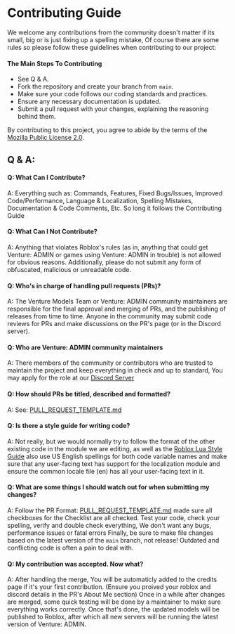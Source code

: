 # Contributing Guide

We welcome any contributions from the community doesn't matter if its small, big or is just fixing up a spelling mistake, Of course there are some rules so please follow these guidelines when contributing to our project:

#### The Main Steps To Contributing
- See Q & A.
- Fork the repository and create your branch from `main`.
- Make sure your code follows our coding standards and practices.
- Ensure any necessary documentation is updated.
- Submit a pull request with your changes, explaining the reasoning behind them.

By contributing to this project, you agree to abide by the terms of the [Mozilla Public License 2.0](https://github.com/Venture-Models/Venture-ADMIN/blob/main/LICENSE).

## Q & A:

#### Q: What Can I Contribute?
A: Everything such as: Commands, Features, Fixed Bugs/Issues, Improved Code/Performance, Language & Localization, Spelling Mistakes, Documentation & Code Comments, Etc.
So long it follows the Contributing Guide

#### Q: What Can I __Not__ Contribute?
A: Anything that violates Roblox's rules (as in, anything that could get Venture: ADMIN or games using Venture: ADMIN in trouble) is not allowed for obvious reasons. 
Additionally, please do not submit any form of obfuscated, malicious or unreadable code.

#### Q: Who's in charge of handling pull requests (PRs)?
A: The Venture Models Team or Venture: ADMIN community maintainers are responsible for the final approval and merging of PRs, and the publishing of releases from time to time.
Anyone in the community may submit code reviews for PRs and make discussions on the PR's page (or in the Discord server).

#### Q: Who are Venture: ADMIN community maintainers
A: There members of the community or contributors who are trusted to maintain the project and keep everything in check and up to standard, You may apply for the role at our [Discord Server](https://discord.gg/bBNqx2BjTy)

#### Q: How should PRs be titled, described and formatted?
A: See: [PULL_REQUEST_TEMPLATE.md](https://github.com/Venture-Models/Venture-ADMIN/blob/main/PULL_REQUEST_TEMPLATE.md)

#### Q: Is there a style guide for writing code?
A: Not really, but we would normally try to follow the format of the other existing code in the module we are editing, as well as the [Roblox Lua Style Guide](https://roblox.github.io/lua-style-guide/) 
also use US English spellings for both code variable names and make sure that any user-facing text has support for the localization module and ensure the common locale file (en) has all your user-facing text in it.

#### Q: What are some things I should watch out for when submitting my changes?
A: Follow the PR Format: [PULL_REQUEST_TEMPLATE.md](https://github.com/Venture-Models/Venture-ADMIN/blob/main/PULL_REQUEST_TEMPLATE.md) made sure all checkboxes for the Checklist are all checked.
Test your code, check your spelling, verify and double check everything, We don't want any bugs, performance issues or fatal errors
Finally, be sure to make file changes based on the latest version of the `main` branch, not release! Outdated and conflicting code is often a pain to deal with.

#### Q: My contribution was accepted. Now what?
A: After handling the merge, You will be automaticly added to the credits page if it's your first contribution. (Ensure you proived your roblox and discord details in the PR's About Me section)
Once in a while after changes are merged, some quick testing will be done by a maintainer to make sure everything works correctly. Once that's done, the updated models will be published to Roblox, after which all new servers will be running the latest version of Venture: ADMIN.
